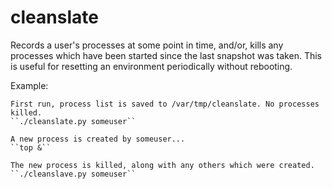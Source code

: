 # cleanslate

Records a user's processes at some point in time, and/or, kills any processes
which have been started since the last snapshot was taken. This is useful for resetting an environment periodically without rebooting.

Example:

    First run, process list is saved to /var/tmp/cleanslate. No processes killed.
    ``./cleanslate.py someuser``

    A new process is created by someuser...
    ``top &``

    The new process is killed, along with any others which were created.
    ``./cleanslave.py someuser``

